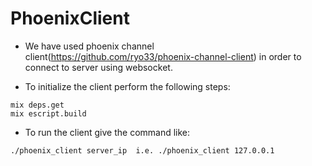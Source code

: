 # PhoenixClient

- We have used phoenix channel client(https://github.com/ryo33/phoenix-channel-client) in order to connect to server using websocket.

- To initialize the client perform the following steps:
```
mix deps.get
mix escript.build
```

- To run the client give the command like:
```
./phoenix_client server_ip  i.e. ./phoenix_client 127.0.0.1
```
